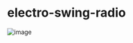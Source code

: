 # electro-swing-radio
 
![image](https://github.com/user-attachments/assets/9a449755-e1c6-44f2-9c72-211148ef678d)
